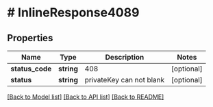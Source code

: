 # # InlineResponse4089

## Properties

Name | Type | Description | Notes
------------ | ------------- | ------------- | -------------
**status_code** | **string** | 408 | [optional]
**status** | **string** | privateKey can not blank | [optional]

[[Back to Model list]](../../README.md#models) [[Back to API list]](../../README.md#endpoints) [[Back to README]](../../README.md)
